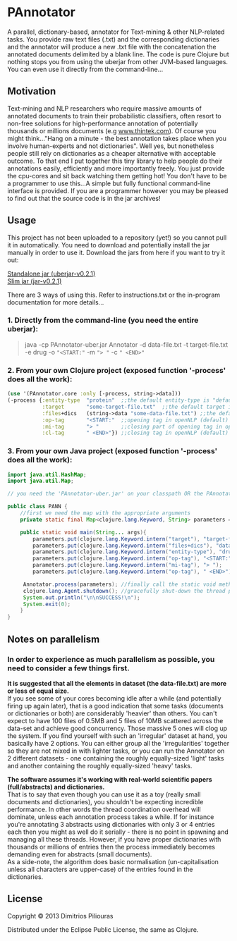 # PAnnotator
A parallel, dictionary-based, annotator for Text-mining & other NLP-related tasks. You provide raw text files (.txt) and the corresponding dictionaries and the annotator will produce a new .txt file with the concatenation the annotated documents delimited by a blank line.
The code is pure Clojure but nothing stops you from using the uberjar from other JVM-based languages. You can even use it directly from the command-line...

## Motivation
Text-mining and NLP researchers who require massive amounts of annotated documents to train their probabilistic classifiers, often resort to non-free solutions for high-performance annotation of potentially thousands or millions documents (e.g www.thintek.com). Of course you might think..."Hang on a minute - the best annotation takes place when you involve human-experts and not dictionaries". Well yes, but nonetheless people still rely on dictionaries as a cheaper alternative with acceptable outcome. To that end I put together this tiny library to help people do their annotations easily, efficiently and more importantly freely. You just provide the cpu-cores and sit back watching them getting hot! You don't have to be a programmer to use this...A simple but fully functional command-line interface is provided. If you are a programmer however you may be pleased to find out that the source code is in the jar archives!

## Usage
This project has not been  uploaded to a repository (yet!) so you cannot pull it in automatically. You need to download and potentially install the jar manually in order to use it.
Download the jars from here if you want to try it out:

 <a href="https://dl.dropbox.com/u/45723414/PAnnotator-uber.jar">Standalone jar (uberjar-v0.2.1)</a>    
 <a href="https://dl.dropbox.com/u/45723414/PAnnotator.jar">Slim jar (jar-v0.2.1)</a> 

There are 3 ways of using this. Refer to instructions.txt or the in-program documentation for more details...

### 1. Directly from the command-line (you need the entire uberjar):

>java -cp PAnnotator-uber.jar Annotator -d data-file.txt -t target-file.txt -e drug -o `"<START:"` -m `"> "` -c `" <END>"`  

### 2. From your own Clojure project (exposed function '-process' does all the work):

```clojure
(use '(PAnnotator.core :only [-process, string->data]))
(-process {:entity-type  "protein"  ;;the default entity-type is "default" 
           :target       "some-target-file.txt"  ;;the default target is "target-file.txt"
           :files+dics   (string->data "some-data-file.txt") ;;the default data file is "data-file.txt"
           :op-tag       "<START:"  ;;opening tag in openNLP (default)
           :mi-tag       "> "       ;;closing part of opening tag in openNLP (default)
           :cl-tag       " <END>"}) ;;closing tag in openNLP (default)
```           

### 3. From your own Java project (exposed function '-process' does all the work): 

```java
import java.util.HashMap;
import java.util.Map; 

// you need the 'PAnnotator-uber.jar' on your classpath OR the PAnnotator.jar + clojure 1.4 and above

public class PANN {
	//first we need the map with the appropriate arguments
	private static final Map<clojure.lang.Keyword, String> parameters =  new HashMap<clojure.lang.Keyword, String>(); 

	public static void main(String... args){
		parameters.put(clojure.lang.Keyword.intern("target"), "target-file.txt");    //example target-file
		parameters.put(clojure.lang.Keyword.intern("files+dics"), "data-file.txt"); //example data-file
		parameters.put(clojure.lang.Keyword.intern("entity-type"), "drug"); //this is optional ("default" will be used if missing)
		parameters.put(clojure.lang.Keyword.intern("op-tag"), "<START:"); 
		parameters.put(clojure.lang.Keyword.intern("mi-tag"), "> ");
		parameters.put(clojure.lang.Keyword.intern("op-tag"), " <END>");

	 Annotator.process(parameters); //finally call the static void method process(Map m);
	 clojure.lang.Agent.shutdown(); //gracefully shut-down the thread pool
	 System.out.println("\n\nSUCCESS!\n");
	 System.exit(0);
	}
}
```

## Notes on parallelism

### In order to experience as much parallelism as possible, you need to consider a few things first. 

**It is suggested that all the elements in dataset (the data-file.txt) are more or less of equal size.**  
If you see some of your cores becoming idle after a while (and potentially firing up again later), that is a good indication that some tasks (documents or dictionaries or both) are considerably 'heavier' than others.
You can't expect to have 100 files of 0.5MB and 5 files of 10MB scattered across the data-set and achieve good concurrency. Those massive 5 ones will clog up the system. If you find yourself with such an 'irregular' dataset at hand, you basically have 2 options. You can either group all the 'irregularities' together so they are not mixed in with lighter tasks, or you can run the Annotator on 2 different datasets - one containing the roughly equally-sized 'light' tasks and another containing the roughly equally-sized 'heavy' tasks.  

**The software assumes it's working with real-world scientific papers (full/abstracts) and dictionaries.**   
That is to say that even though you can use it as a toy (really small documents and dictionaries), you shouldn't be expecting incredible performance. In other words the thread coordination overhead will dominate, unless each annotation process takes a while. If for instance you're annotating 3 abstracts using dictionaries with only 3 or 4 entries each then you might as well do it serially - there is no point in spawning and managing all these threads. However, if you have proper dictionaries with thousands or millions of entries then the process immediately becomes demanding even for abstracts (small documents).  
As a side-note, the algorithm does basic normalisation (un-capitalisation unless all characters are upper-case) of the entries found in the dictionaries.

## License

Copyright © 2013 Dimitrios Piliouras

Distributed under the Eclipse Public License, the same as Clojure.
